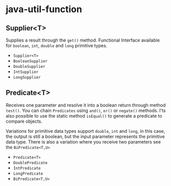 # java-util-function


## Supplier\<T>
Supplies a result through the `get()` method. Functional Interface available for `boolean`, `int`, `double` and `long` primitive types.

* `Supplier<T>`
* `BooleanSupplier`
* `DoubleSupplier`
* `IntSupplier`
* `LongSupplier`

## Predicate\<T>
Receives one parameter and resolve it into a boolean return through method `test()`. You can chain `Predicates` using `and()`, `or()` or `negate()` methods. I'ts also possible to use the static method `isEqual()` to generate a predicate to compare objects. 

Variations for primitive data types support `double`, `int` and `long`, in this case, the output is still a boolean, but the input parameter represents the primitive data type. There is also a variation where you receive two parameters see the `BiPredicate<T,U>`

* `Predicate<T>`
* `DoublePredicate`
* `IntPredicate`
* `LongPredicate`
* `BiPredicate<T,U>`
